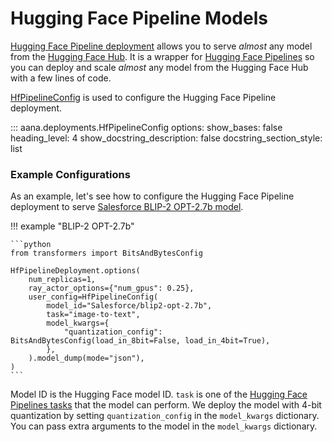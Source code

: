 # Hugging Face Pipeline Models

[Hugging Face Pipeline deployment](./../../reference/deployments.md#aana.deployments.HfPipelineDeployment) allows you to serve *almost* any model from the [Hugging Face Hub](https://huggingface.co/models). It is a wrapper for [Hugging Face Pipelines](https://huggingface.co/transformers/main_classes/pipelines.html) so you can deploy and scale *almost* any model from the Hugging Face Hub with a few lines of code.

[HfPipelineConfig](./../../reference/deployments.md#aana.deployments.HfPipelineConfig) is used to configure the Hugging Face Pipeline deployment.

::: aana.deployments.HfPipelineConfig
    options:
        show_bases: false
        heading_level: 4
        show_docstring_description: false
        docstring_section_style: list

### Example Configurations

As an example, let's see how to configure the Hugging Face Pipeline deployment to serve [Salesforce BLIP-2 OPT-2.7b model](https://huggingface.co/Salesforce/blip2-opt-2.7b).

!!! example "BLIP-2 OPT-2.7b"
    
    ```python
    from transformers import BitsAndBytesConfig

    HfPipelineDeployment.options(
        num_replicas=1,
        ray_actor_options={"num_gpus": 0.25},
        user_config=HfPipelineConfig(
            model_id="Salesforce/blip2-opt-2.7b",
            task="image-to-text",
            model_kwargs={
                "quantization_config": BitsAndBytesConfig(load_in_8bit=False, load_in_4bit=True),
            },
        ).model_dump(mode="json"),
    )
    ```

Model ID is the Hugging Face model ID. `task` is one of the [Hugging Face Pipelines tasks](https://huggingface.co/transformers/main_classes/pipelines.html) that the model can perform. We deploy the model with 4-bit quantization by setting `quantization_config` in the `model_kwargs` dictionary. You can pass extra arguments to the model in the `model_kwargs` dictionary.

